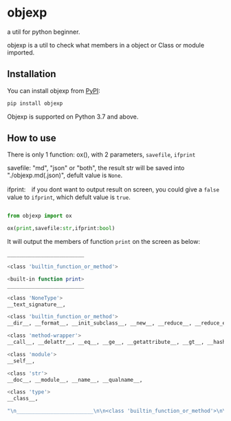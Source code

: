# objexp

a util for python beginner.

objexp is a util to check what members in a object or Class or module imported.


## Installation

You can install objexp from [PyPI](https://pypi.org/project/objexp/):

```bash
pip install objexp
```

Objexp is supported on Python 3.7 and above. 

## How to use

There is only 1 function: ox(), with 2 parameters, `savefile`, `ifprint`

savefile: "md", "json" or "both", the result str will be saved into "./objexp.md(.json)", defult value is `None`.

ifprint:　if you dont want to output result on screen, you could give a `false` value to `ifprint`, which defult value is `true`.


```python

from objexp import ox

ox(print,savefile:str,ifprint:bool)

```
It will output the members of function `print` on the screen as below:

```bash
_________________________

<class 'builtin_function_or_method'>

<built-in function print>
_________________________

<class 'NoneType'>
__text_signature__,

<class 'builtin_function_or_method'>
__dir__, __format__, __init_subclass__, __new__, __reduce__, __reduce_ex__, __sizeof__, __subclasshook__,

<class 'method-wrapper'>
__call__, __delattr__, __eq__, __ge__, __getattribute__, __gt__, __hash__, __init__, __le__, __lt__, __ne__, __repr__, __setattr__, __str__,

<class 'module'>
__self__,

<class 'str'>
__doc__, __module__, __name__, __qualname__,

<class 'type'>
__class__,

"\n_________________________\n\n<class 'builtin_function_or_method'>\n\n<built-in function print>\n_________________________\n\n<class 'NoneType'>\n__text_signature__, \n\n<class 'builtin_function_or_method'>\n__dir__, __format__, __init_subclass__, __new__, __reduce__, __reduce_ex__, __sizeof__, __subclasshook__, \n\n<class 'method-wrapper'>\n__call__, __delattr__, __eq__, __ge__, __getattribute__, __gt__, __hash__, __init__, __le__, __lt__, __ne__, __repr__, __setattr__, __str__, \n\n<class 'module'>\n__self__, \n\n<class 'str'>\n__doc__, __module__, __name__, __qualname__, \n\n<class 'type'>\n__class__, \n"

```